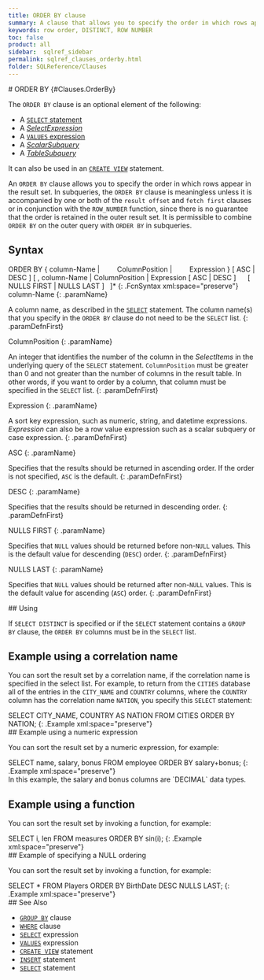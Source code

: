 ```yaml
---
title: ORDER BY clause
summary: A clause that allows you to specify the order in which rows appear in the result set.
keywords: row order, DISTINCT, ROW NUMBER
toc: false
product: all
sidebar:  sqlref_sidebar
permalink: sqlref_clauses_orderby.html
folder: SQLReference/Clauses
---
```

<section>
<div class="TopicContent" data-swiftype-index="true" markdown="1">
# ORDER BY   {#Clauses.OrderBy}

The `ORDER BY` clause is an optional element of the following:

* A [`SELECT` statement](sqlref_expressions_select.html)
* A *[SelectExpression](sqlref_expressions_select.html)*
* A [`VALUES` expression](sqlref_expressions_values.html)
* A *[ScalarSubquery](sqlref_queries_scalarsubquery.html)*
* A *[TableSubquery](sqlref_queries_tablesubquery.html)*

It can also be used in an [`CREATE
VIEW`](sqlref_statements_createview.html) statement.

An `ORDER BY` clause allows you to specify the order in which rows
appear in the result set. In subqueries, the `ORDER BY` clause is
meaningless unless it is accompanied by one or both of the `result
offset` and `fetch first` clauses or in conjunction with the
`ROW_NUMBER` function, since there is no guarantee that the order is
retained in the outer result set. It is permissible to combine `ORDER
BY` on the outer query with `ORDER BY` in subqueries.

## Syntax

<div class="fcnWrapperWide" markdown="1">
    ORDER BY { column-Name |
               ColumnPosition |
               Expression }
        [ ASC | DESC ]
        [ , column-Name | ColumnPosition | Expression
          [ ASC | DESC ]
          [ NULLS FIRST | NULLS LAST ]
        ]* 
{: .FcnSyntax xml:space="preserve"}

</div>
<div class="paramList" markdown="1">
column-Name
{: .paramName}

A column name, as described in the
[`SELECT`](sqlref_expressions_select.html) statement. The column name(s)
that you specify in the `ORDER BY` clause do not need to be the `SELECT`
list.
{: .paramDefnFirst}

ColumnPosition
{: .paramName}

An integer that identifies the number of the column in the
<var>SelectItems</var> in the underlying query of the `SELECT`
statement. `ColumnPosition` must be greater than 0 and not greater than
the number of columns in the result table. In other words, if you want
to order by a column, that column must be specified in the `SELECT`
list.
{: .paramDefnFirst}

Expression
{: .paramName}

A sort key expression, such as numeric, string, and datetime
expressions. *Expression* can also be a row value expression such as a
scalar subquery or case expression.
{: .paramDefnFirst}

ASC
{: .paramName}

Specifies that the results should be returned in ascending order. If the
order is not specified, `ASC` is the default.
{: .paramDefnFirst}

DESC
{: .paramName}

Specifies that the results should be returned in descending order.
{: .paramDefnFirst}

<div markdown="1">
NULLS FIRST
{: .paramName}

Specifies that `NULL` values should be returned before
non-`NULL` values. This is the default value for descending
(`DESC`) order.
{: .paramDefnFirst}

NULLS LAST
{: .paramName}

Specifies that `NULL` values should be returned after non-`NULL` values.
This is the default value for ascending (`ASC`) order.
{: .paramDefnFirst}

</div>
</div>
## Using

If `SELECT DISTINCT` is specified or if the `SELECT` statement contains
a `GROUP BY` clause, the `ORDER BY` columns must be in the `SELECT`
list.

## Example using a correlation name

You can sort the result set by a correlation name, if the correlation
name is specified in the select list. For example, to return from the
`CITIES` database all of the entries in the `CITY_NAME` and `COUNTRY`
columns, where the `COUNTRY` column has the correlation name `NATION`,
you specify this `SELECT` statement:

<div class="preWrapper" markdown="1">
    SELECT CITY_NAME, COUNTRY AS NATION
      FROM CITIES
      ORDER BY NATION;
{: .Example xml:space="preserve"}

</div>
## Example using a numeric expression

You can sort the result set by a numeric expression, for example:

<div class="preWrapper" markdown="1">
    SELECT name, salary, bonus FROM employee
      ORDER BY salary+bonus;
{: .Example xml:space="preserve"}

</div>
In this example, the salary and bonus columns are `DECIMAL` data types.

## Example using a function

You can sort the result set by invoking a function, for example:

<div class="preWrapper" markdown="1">
    SELECT i, len FROM measures
      ORDER BY sin(i);
{: .Example xml:space="preserve"}

</div>
## Example of specifying a NULL ordering

You can sort the result set by invoking a function, for example:

<div class="preWrapper" markdown="1">
    SELECT * FROM Players
      ORDER BY BirthDate DESC NULLS LAST;
{: .Example xml:space="preserve"}

</div>
## See Also

* [`GROUP BY`](sqlref_clauses_groupby.html) clause
* [`WHERE`](sqlref_clauses_where.html) clause
* [`SELECT`](sqlref_expressions_select.html) expression
* [`VALUES`](sqlref_expressions_values.html) expression
* [`CREATE VIEW`](sqlref_statements_createview.html) statement
* [`INSERT`](sqlref_statements_insert.html) statement
* [`SELECT`](sqlref_expressions_select.html) statement

</div>
</section>

